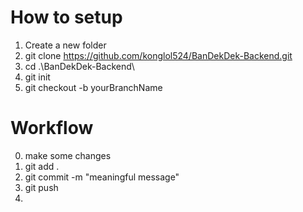# How to setup
1. Create a new folder
2. git clone https://github.com/konglol524/BanDekDek-Backend.git
3. cd .\BanDekDek-Backend\
4. git init
5. git checkout -b yourBranchName


# Workflow
0. make some changes
1. git add .
2. git commit -m "meaningful message"
3. git push
4. 
